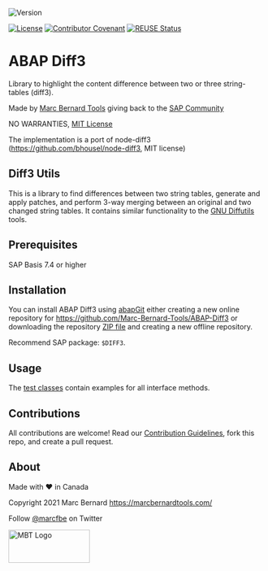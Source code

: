 ![Version](https://img.shields.io/endpoint?url=https://shield.abap.space/version-shield-json/github/Marc-Bernard-Tools/ABAP-Diff3/src/zcl_diff3.clas.abap/c_version&label=Version&color=blue)

[![License](https://img.shields.io/github/license/Marc-Bernard-Tools/ABAP-Diff3?label=License&color=green)](LICENSE)
[![Contributor Covenant](https://img.shields.io/badge/Contributor%20Covenant-2.1-4baaaa.svg?color=green)](CODE_OF_CONDUCT.md)
[![REUSE Status](https://api.reuse.software/badge/github.com/Marc-Bernard-Tools/ABAP-Diff3)](https://api.reuse.software/info/github.com/Marc-Bernard-Tools/ABAP-Diff3)

# ABAP Diff3

Library to highlight the content difference between two or three string-tables (diff3).

Made by [Marc Bernard Tools](https://marcbernardtools.com/) giving back to the [SAP Community](https://community.sap.com/)

NO WARRANTIES, [MIT License](LICENSE)

The implementation is a port of node-diff3 (https://github.com/bhousel/node-diff3, MIT license)

## Diff3 Utils

This is a library to find differences between two string tables, generate and apply patches, and perform 3-way merging between an original and two changed string tables. It contains similar functionality to the [GNU Diffutils](https://www.gnu.org/software/diffutils/manual/diffutils.html) tools.

## Prerequisites

SAP Basis 7.4 or higher

## Installation

You can install ABAP Diff3 using [abapGit](https://github.com/abapGit/abapGit) either creating a new online repository for https://github.com/Marc-Bernard-Tools/ABAP-Diff3 or downloading the repository [ZIP file](https://github.com/Marc-Bernard-Tools/ABAP-Diff3/archive/main.zip) and creating a new offline repository.

Recommend SAP package: `$DIFF3`.

## Usage

The [test classes](https://github.com/Marc-Bernard-Tools/ABAP-Diff3/blob/main/src/zcl_diff3.clas.testclasses.abap) contain examples for all interface methods. 

## Contributions

All contributions are welcome! Read our [Contribution Guidelines](CONTRIBUTING.md), fork this repo, and create a pull request.

## About

Made with :heart: in Canada

Copyright 2021 Marc Bernard <https://marcbernardtools.com/>

Follow [@marcfbe](https://twitter.com/marcfbe) on Twitter

<p><a href="https://marcbernardtools.com/"><img width="160" height="65" src="https://marcbernardtools.com/info/MBT_Logo_640x250_on_Gray.png" alt="MBT Logo"></a></p>
